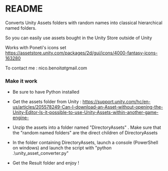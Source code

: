 # README #

Converts Unity Assets folders with random names into classical hierarchical named folders. 

So you can easily use assets bought in the Unity Store outside of Unity

Works with Poneti's icons set https://assetstore.unity.com/packages/2d/gui/icons/4000-fantasy-icons-163280

To contact me : nico.benoit*at*gmail.com

### Make it work ###

* Be sure to have Python installed

* Get the assets folder from Unity : https://support.unity.com/hc/en-us/articles/205578249-Can-I-download-an-Asset-without-opening-the-Unity-Editor-Is-it-possible-to-use-Unity-Assets-within-another-game-engine-

* Unzip the assets into a folder named "DirectoryAssets" . Make sure that the "random named folders" are the direct children of DirectoryAssets

* In the folder containing DirectoryAssets, launch a console (PowerShell on windows) and launch the script with "python .\unity_asset_converter.py"

* Get the Result folder and enjoy !